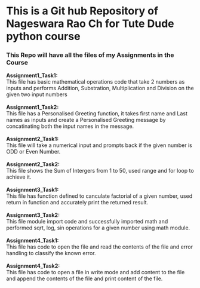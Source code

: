 <h1> This is a Git hub Repository of Nageswara Rao Ch for Tute Dude python course</h1>

<h3> This Repo will have all the files of my Assignments in the Course</h3>

<b> Assignment1_Task1: </b> 
<br>This file has basic mathematical operations code that take 2 numbers as inputs and performs Addition, Substration, Multiplication and Division on the given two input numbers
<br>
<br><b> Assignment1_Task2: </b> 
<br>This file has a Personalised Greeting function, it takes first name and Last names as inputs and create a Personalised Greeting message by concatinating both the input names in the message.
<br>
<br> <b> Assignment2_Task1: </b> 
<br>This file will take a numerical input and prompts back if the given number is ODD or Even Number.
<br>
<br><b> Assignment2_Task2: </b> 
<br>This file shows the Sum of Intergers from 1 to 50, used range and for loop to achieve it.
<br>
<br> <b> Assignment3_Task1: </b> 
<br>This file has function defined to canculate factorial of a given number, used return in function and accurately print the returned result.
<br>
<br><b> Assignment3_Task2: </b> 
<br>This file module import code and successfully imported math and performed sqrt, log, sin operations for a given number using math module.
<br>
<br> <b> Assignment4_Task1: </b> 
<br>This file has code to open the file and read the contents of the file and error handling to classify the known error.
<br>
<br><b> Assignment4_Task2: </b> 
<br>This file has code to open a file in write mode and add content to the file and append the contents of the file and print content of the file.


